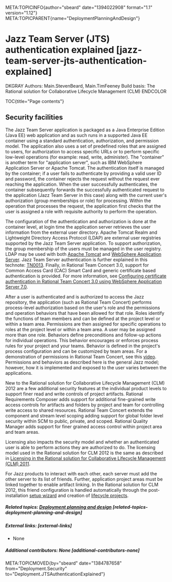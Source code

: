 META:TOPICINFO{author="sbeard" date="1394022908" format="1.1"
version="1.12"} META:TOPICPARENT{name="DeploymentPlanningAndDesign"}

# Jazz Team Server (JTS) authentication explained [jazz-team-server-jts-authentication-explained]

DKGRAY Authors: Main.StevenBeard, Main.TimFeeney Build basis: The
Rational solution for Collaborative Lifecycle Management (CLM) ENDCOLOR

TOC{title="Page contents"}

## Security facilities

The Jazz Team Server application is packaged as a Java Enterprise
Edition (Java EE) web application and as such runs in a supported Java
EE container using a standard authentication, authorization, and
permission model. The application also uses a set of predefined roles
that are assigned to users, for authorization to access specific URLs or
to perform specific low-level operations (for example: read, write,
administer). The "container" is another term for "application server",
such as IBM WebSphere Application Server or Apache Tomcat. The
authentication itself is managed by the container; if a user fails to
authenticate by providing a valid user ID and password, the container
rejects the request without the request ever reaching the application.
When the user successfully authenticates, the container subsequently
forwards the successfully authenticated request to the application (Jazz
Team Server in this case) along with the current user's authorization
(group memberships or role) for processing. Within the operation that
processes the request, the application first checks that the user is
assigned a role with requisite authority to perform the operation.

The configuration of the authentication and authorization is done at the
container level, at login time the application server retrieves the user
information from the external user directory. Apache Tomcat Realm and
Lightweight Directory Access Protocol (LDAP) are external user
registries supported by the Jazz Team Server application. To support
authorization, the group membership of the users must be managed in the
user registry. LDAP may be used with both [Apache
Tomcat](http://jazz.net/library/article/457) and [WebSphere Application
Server](http://jazz.net/library/article/96). Jazz Team Server
authentication is further explained in this technote:
[TN0013](http://jazz.net/library/article/75). Finally, in Rational Team
Concert 3.0, support for Common Access Card (CAC) Smart Card and generic
certificate based authentication is provided. For more information, see
[Configuring certificate authentication in Rational Team Concert 3.0
using WebSphere Application Server
7.0](https://jazz.net/library/article/606).

After a user is authenticated and is authorized to access the Jazz
repository, the application (such as Rational Team Concert) performs
process-level authorization based on the user's role and the permissions
and operation behaviors that have been allowed for that role. Roles
identify the functions of team members and can be defined at the project
level or within a team area. Permissions are then assigned for specific
operations to roles at the project level or within a team area. A user
may be assigned more than one role. Behaviors define preconditions and
follow-up actions for individual operations. This behavior encourages or
enforces process rules for your project and your teams. Behavior is
defined in the project's process configuration and can be customized by
team areas. For a demonstration of permissions in Rational Team Concert,
see this [video](http://jazz.net/library/video/106). Permissions and
behaviors as described here is the general Jazz model; however, how it
is implemented and exposed to the user varies between the applications.

New to the Rational solution for Collaborative Lifecycle Management
(CLM) 2012 are a few additional security features at the individual
product levels to support finer read and write controls of project
artifacts. Rational Requirements Composer adds support for additional
fine-grained write access controls for artifacts and folders by project
and team for controlling write access to shared resources. Rational Team
Concert extends the component and stream level scoping adding support
for global folder level security within SCM to public, private, and
scoped. Rational Quality Manager adds support for finer grained access
control within project area and team areas.

Licensing also impacts the security model and whether an authenticated
user is able to perform actions they are authorized to do. The licensing
model used in the Rational solution for CLM 2012 is the same as
described in [Licensing in the Rational solution for Collaborative
Lifecycle Management (CLM) 2011](https://jazz.net/library/article/548).

For Jazz products to interact with each other, each server must add the
other server to its list of friends. Further, application project areas
must be linked together to enable artifact linking. In the Rational
solution for CLM 2012, this friend configuration is handled
automatically through the post-installation [setup
wizard](http://publib.boulder.ibm.com/infocenter/clmhelp/v3r0m1/topic/com.ibm.jazz.install.doc/topics/t_s_server_installation_setup_wizard.html)
and creation of [lifecycle
projects](http://jazz.net/blog/index.php/2011/05/12/countdown-to-clm-2011-part-1-administering-lifecycle-projects/).

##### Related topics: [Deployment planning and design](DeploymentPlanningAndDesign) [related-topics-deployment-planning-and-design]

##### External links: [external-links]

-   None

##### Additional contributors: None [additional-contributors-none]

META:TOPICMOVED{by="sbeard" date="1384787658" from="Deployment.Security"
to="Deployment.JTSAuthenticationExplained"}
